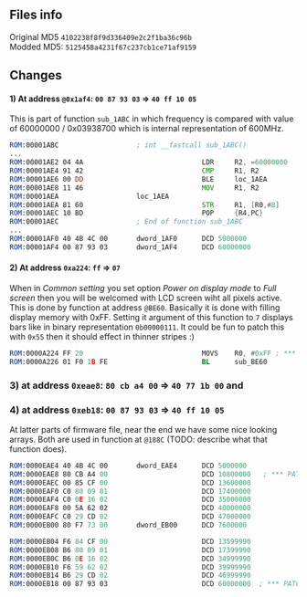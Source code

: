 ## Files info
Original MD5 `4102238f8f9d336409e2c2f1ba36c96b` <br>
Modded MD5: `5125458a4231f67c237cb1ce71af9159`


## Changes
#### 1) At address `@0x1af4`: `00 87 93 03` => `40 ff 10 05`
This is part of function `sub_1ABC` in which frequency is compared with value of 60000000 / 0x03938700 which is internal representation of 600MHz.

```asm
ROM:00001ABC                   ; int __fastcall sub_1ABC()
...
ROM:00001AE2 04 4A                             LDR     R2, =60000000   ;indirect addresing from [1AF4]
ROM:00001AE4 91 42                             CMP     R1, R2          ;compare if R1 (entered frequency is higher than 600MHz)
ROM:00001AE6 00 DD                             BLE     loc_1AEA        ;if no then skip next command
ROM:00001AE8 11 46                             MOV     R1, R2          ;set current frequency to max (600MHz)
ROM:00001AEA                   loc_1AEA                                ; CODE XREF: sub_1ABC+24↑j
ROM:00001AEA 81 60                             STR     R1, [R0,#8]
ROM:00001AEC 10 BD                             POP     {R4,PC}
ROM:00001AEC                   ; End of function sub_1ABC
...
ROM:00001AF0 40 4B 4C 00       dword_1AF0      DCD 5000000            
ROM:00001AF4 00 87 93 03       dword_1AF4      DCD 60000000            ;*** PATCH HERE from 60000000 to 85000000 (0x03938700 to 0x0510FF40)
```





#### 2) At address `0xa224`: `ff` => `07`
When in _Common setting_ you set option _Power on display mode_ to _Full screen_ then you will be welcomed with LCD screen wiht all pixels active. This is done by function at address `@BE60`. Basically it is done with filling display memory with 0xFF. Setting it argument of this function to `7` displays bars like in binary representation `0b0‭0000111`. It could be fun to patch this with `0x55` then it should effect in thinner stripes :)

```asm
ROM:0000A224 FF 20                             MOVS    R0, #0xFF ; *** PATC HERE -> parameter for function sub_BE60 changed from 0xFF to 0x07
ROM:0000A226 01 F0 1B FE                       BL      sub_BE60
```




### 3) at address `0xeae8`: `80 cb a4 00` => `40 77 1b 00` and 
### 4) at address `0xeb18`: `00 87 93 03` => `40 ff 10 05`
At latter parts of firmware file, near the end we have some nice looking arrays. Both are used in function at `@188C` (TODO: describe what that function does). 

```asm
ROM:0000EAE4 40 4B 4C 00       dword_EAE4      DCD 5000000
ROM:0000EAE8 80 CB A4 00                       DCD 10800000   ; *** PATCH HERE: from 108Mhz to 18Mhz (0x00A4CB80 to 0x001B7740)
ROM:0000EAEC 00 85 CF 00                       DCD 13600000
ROM:0000EAF0 C0 80 09 01                       DCD 17400000
ROM:0000EAF4 C0 0E 16 02                       DCD 35000000
ROM:0000EAF8 00 5A 62 02                       DCD 40000000
ROM:0000EAFC C0 29 CD 02                       DCD 47000000
ROM:0000EB00 80 F7 73 00       dword_EB00      DCD 7600000

ROM:0000EB04 F6 84 CF 00                       DCD 13599990
ROM:0000EB08 B6 80 09 01                       DCD 17399990
ROM:0000EB0C B6 0E 16 02                       DCD 34999990
ROM:0000EB10 F6 59 62 02                       DCD 39999990
ROM:0000EB14 B6 29 CD 02                       DCD 46999990
ROM:0000EB18 00 87 93 03                       DCD 60000000  ; *** PATCH HERE: from 600Mhz to 850Mhz (0x03938700 to 0x0510FF40)
```

